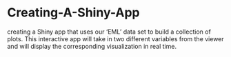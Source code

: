# Creating-A-Shiny-App
creating a Shiny app that uses our ‘EML’ data set to build a collection of plots. This interactive app will take in two different variables from the viewer and will display the corresponding visualization in real time. 
